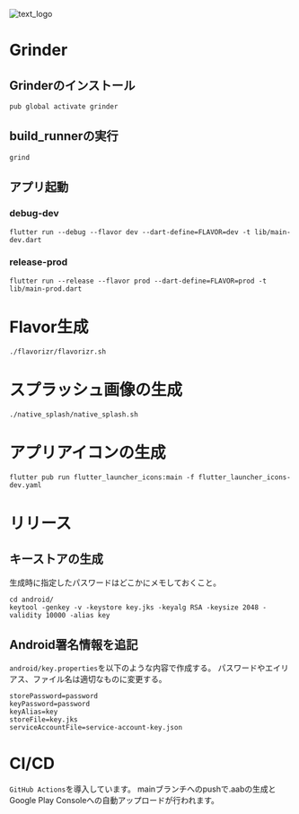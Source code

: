 ![text_logo](https://user-images.githubusercontent.com/35668159/130312182-c8c7ebc3-f06b-47d4-8424-37e17e1dcba2.png)

# Grinder
## Grinderのインストール
```shell
pub global activate grinder
```

## build_runnerの実行
```shell
grind
```

## アプリ起動
### debug-dev
```shell
flutter run --debug --flavor dev --dart-define=FLAVOR=dev -t lib/main-dev.dart
```

### release-prod
```shell
flutter run --release --flavor prod --dart-define=FLAVOR=prod -t lib/main-prod.dart
```

# Flavor生成
```shell
./flavorizr/flavorizr.sh
```

# スプラッシュ画像の生成
```shell
./native_splash/native_splash.sh
```

# アプリアイコンの生成
```shell
flutter pub run flutter_launcher_icons:main -f flutter_launcher_icons-dev.yaml
```

# リリース
## キーストアの生成
生成時に指定したパスワードはどこかにメモしておくこと。
```shell
cd android/
keytool -genkey -v -keystore key.jks -keyalg RSA -keysize 2048 -validity 10000 -alias key
```

## Android署名情報を追記
`android/key.properties`を以下のような内容で作成する。
パスワードやエイリアス、ファイル名は適切なものに変更する。
```shell
storePassword=password
keyPassword=password
keyAlias=key
storeFile=key.jks
serviceAccountFile=service-account-key.json
```

# CI/CD
`GitHub Actions`を導入しています。
mainブランチへのpushで.aabの生成とGoogle Play Consoleへの自動アップロードが行われます。
